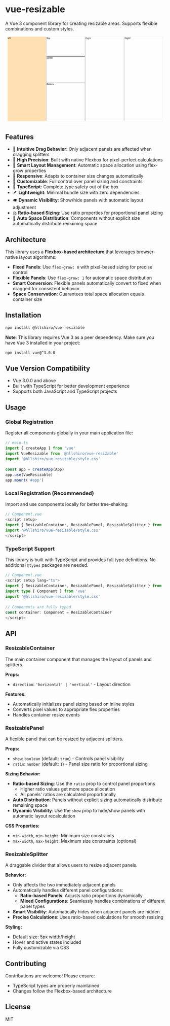 # vue-resizable

A Vue 3 component library for creating resizable areas. Supports flexible combinations and custom styles.

![vue-resizable.gif](./assets/vue-resizable.gif)

## Features

- 🎯 **Intuitive Drag Behavior**: Only adjacent panels are affected when dragging splitters
- 🚀 **High Precision**: Built with native Flexbox for pixel-perfect calculations
- 🔧 **Smart Layout Management**: Automatic space allocation using flex-grow properties
- 📱 **Responsive**: Adapts to container size changes automatically
- 🎨 **Customizable**: Full control over panel sizing and constraints
- 💪 **TypeScript**: Complete type safety out of the box
- 🪶 **Lightweight**: Minimal bundle size with zero dependencies
- 👁️ **Dynamic Visibility**: Show/hide panels with automatic layout adjustment
- ⚖️ **Ratio-based Sizing**: Use ratio properties for proportional panel sizing
- 🔄 **Auto Space Distribution**: Components without explicit size automatically distribute remaining space

## Architecture

This library uses a **Flexbox-based architecture** that leverages browser-native layout algorithms:

- **Fixed Panels**: Use `flex-grow: 0` with pixel-based sizing for precise control
- **Flexible Panels**: Use `flex-grow: 1` for automatic space distribution
- **Smart Conversion**: Flexible panels automatically convert to fixed when dragged for consistent behavior
- **Space Conservation**: Guarantees total space allocation equals container size

## Installation

```bash
npm install @hllshiro/vue-resizable
```

**Note**: This library requires Vue 3 as a peer dependency. Make sure you have Vue 3 installed in your project:

```bash
npm install vue@^3.0.0
```

## Vue Version Compatibility

- Vue 3.0.0 and above
- Built with TypeScript for better development experience
- Supports both JavaScript and TypeScript projects

## Usage

### Global Registration

Register all components globally in your main application file:

```javascript
// main.ts
import { createApp } from 'vue'
import VueResizable from '@hllshiro/vue-resizable'
import '@hllshiro/vue-resizable/style.css'

const app = createApp(App)
app.use(VueResizable)
app.mount('#app')
```

### Local Registration (Recommended)

Import and use components locally for better tree-shaking:

```javascript
// Component.vue
<script setup>
import { ResizableContainer, ResizablePanel, ResizableSplitter } from '@hllshiro/vue-resizable'
import '@hllshiro/vue-resizable/style.css'
</script>
```

### TypeScript Support

This library is built with TypeScript and provides full type definitions. No additional `@types` packages are needed.

```typescript
// Component.vue
<script setup lang="ts">
import { ResizableContainer, ResizablePanel, ResizableSplitter } from '@hllshiro/vue-resizable'
import type { Component } from 'vue'
import '@hllshiro/vue-resizable/style.css'

// Components are fully typed
const container: Component = ResizableContainer
</script>
```
## API

### ResizableContainer

The main container component that manages the layout of panels and splitters.

**Props:**
- `direction`: `'horizontal' | 'vertical'` - Layout direction

**Features:**
- Automatically initializes panel sizing based on inline styles
- Converts pixel values to appropriate flex properties
- Handles container resize events

### ResizablePanel

A flexible panel that can be resized by adjacent splitters.

**Props:**
- `show`: `boolean` (default: `true`) - Controls panel visibility
- `ratio`: `number` (default: `1`) - Panel size ratio for proportional sizing

**Sizing Behavior:**
- **Ratio-based Sizing**: Use the `ratio` prop to control panel proportions
  - Higher ratio values get more space allocation
  - All panels' ratios are calculated proportionally
- **Auto Distribution**: Panels without explicit sizing automatically distribute remaining space
- **Dynamic Visibility**: Use the `show` prop to hide/show panels with automatic layout recalculation

**CSS Properties:**
- `min-width`, `min-height`: Minimum size constraints
- `max-width`, `max-height`: Maximum size constraints (optional)

### ResizableSplitter

A draggable divider that allows users to resize adjacent panels.

**Behavior:**
- Only affects the two immediately adjacent panels
- Automatically handles different panel configurations:
  - **Ratio-based Panels**: Adjusts ratio proportions dynamically
  - **Mixed Configurations**: Seamlessly handles combinations of different panel types
- **Smart Visibility**: Automatically hides when adjacent panels are hidden
- **Precise Calculations**: Uses ratio-based calculations for smooth resizing

**Styling:**
- Default size: 5px width/height
- Hover and active states included
- Fully customizable via CSS

## Contributing

Contributions are welcome! Please ensure:
- TypeScript types are properly maintained
- Changes follow the Flexbox-based architecture

## License

MIT